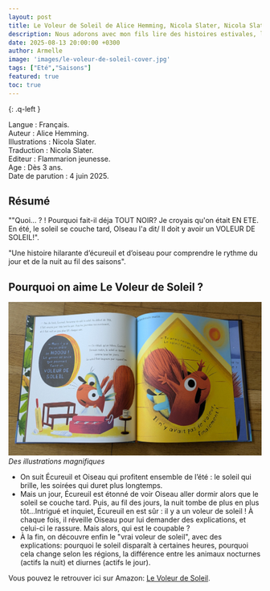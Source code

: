 ```yaml
---
layout: post
title: Le Voleur de Soleil de Alice Hemming, Nicola Slater, Nicola Slater.
description: Nous adorons avec mon fils lire des histoires estivales, l’enquête menée par Écureuil autour du soleil disparu nous ont beaucoup plu.
date: 2025-08-13 20:00:00 +0300
author: Armelle
image: 'images/le-voleur-de-soleil-cover.jpg'
tags: ["Eté","Saisons"]
featured: true
toc: true
---
```


{: .q-left }

Langue : Français.    
Auteur : Alice Hemming.    
Illustrations : Nicola Slater.     
Traduction : Nicola Slater.                     
Editeur : Flammarion jeunesse.                
Age :  Dès 3 ans.                             
Date de parution : 4 juin 2025.         

## Résumé

""Quoi... ? ! Pourquoi fait-il déja TOUT NOIR? Je croyais qu'on était EN ETE. En été, le soleil se couche tard, OIseau l'a dit/ Il doit y avoir un VOLEUR DE SOLEIL!".

"Une histoire hilarante d’écureuil et d’oiseau pour comprendre le rythme du jour et de la nuit au fil des saisons".

## Pourquoi on aime Le Voleur de Soleil ?

![Des illustrations magnifiques](images/le-voleur-de-soleil-int.jpg)
*Des illustrations magnifiques*
- On suit Écureuil et Oiseau qui profitent ensemble de l’été : le soleil qui brille, les soirées qui duret plus longtemps.
- Mais un jour, Écureuil est étonné de voir Oiseau aller dormir alors que le soleil se couche tard. Puis, au fil des jours, la nuit tombe de plus en plus tôt...Intrigué et inquiet, Écureuil en est sûr : il y a un voleur de soleil ! À chaque fois, il réveille Oiseau pour lui demander des explications, et celui-ci le rassure. Mais alors, qui est le coupable ?
- À la fin, on découvre enfin le "vrai voleur de soleil", avec des explications: pourquoi le soleil disparaît à certaines heures, pourquoi cela change selon les régions, la différence entre les animaux nocturnes (actifs la nuit) et diurnes (actifs le jour).

Vous pouvez le retrouver ici sur Amazon: [Le Voleur de Soleil](https://amzn.to/4lTmOhX).



